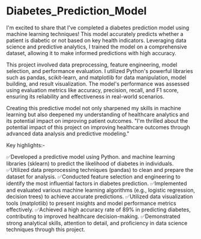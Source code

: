 # Diabetes_Prediction_Model

I'm excited to share that I've completed a diabetes prediction model using machine learning techniques! This model accurately predicts whether a patient is diabetic or not based on key health indicators. Leveraging data science and predictive analytics, I trained the model on a comprehensive dataset, allowing it to make informed predictions with high accuracy.

This project involved data preprocessing, feature engineering, model selection, and performance evaluation. I utilized Python's powerful libraries such as pandas, scikit-learn, and matplotlib for data manipulation, model building, and result visualization. The model's performance was assessed using evaluation metrics like accuracy, precision, recall, and F1 score, ensuring its reliability and effectiveness in real-world scenarios.

Creating this predictive model not only sharpened my skills in machine learning but also deepened my understanding of healthcare analytics and its potential impact on improving patient outcomes. "I'm thrilled about the potential impact of this project on improving healthcare outcomes through advanced data analysis and predictive modeling."

Key highlights:-

✅️Developed a predictive model using Python. and machine learning libraries (sklearn) to predict the likelihood of diabetes in individuals.
✅️Utilized data preprocessing techniques (pandas) to clean and prepare the dataset for analysis.
✅️Conducted feature selection and engineering to identify the most influential factors in diabetes prediction.
✅️Implemented and evaluated various machine learning algorithms (e.g., logistic regression, decision trees) to achieve accurate predictions.
✅️Utilized data visualization tools (matplotlib) to present insights and model performance metrics effectively.
✅️Achieved a high accuracy rate of 89% in predicting diabetes, contributing to improved healthcare decision-making.
✅️Demonstrated strong analytical skills, attention to detail, and proficiency in data science techniques through this project.
